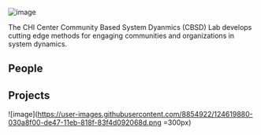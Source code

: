 ![image](https://user-images.githubusercontent.com/8854922/124340159-2dc3c180-db81-11eb-9ced-9d561fc54065.png)

The CHI Center Community Based System Dyanmics (CBSD) Lab develops cutting edge methods for engaging communities and organizations in system dynamics.  

## People

## Projects

![image](https://user-images.githubusercontent.com/8854922/124619880-030a8f00-de47-11eb-818f-83f4d092068d.png =300px)

